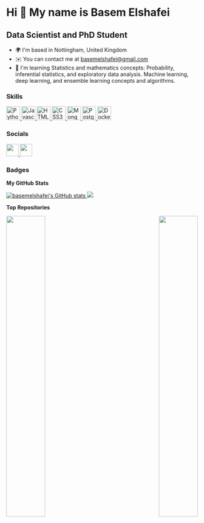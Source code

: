 Hi 👋 My name is Basem Elshafei
===============================

Data Scientist and PhD Student
------------------------------

* 🌍  I'm based in Nottingham, United Kingdom
* ✉️  You can contact me at [basemelshafei@gmail.com](mailto:basemelshafei@gmail.com)
* 🧠  I'm learning Statistics and mathematics concepts: Probability, inferential statistics, and exploratory data analysis. Machine learning, deep learning, and ensemble learning concepts and algorithms.

### Skills
<p align="left">
  <a href="https://www.python.org/" target="_blank" rel="noreferrer">
    <img src="https://raw.githubusercontent.com/danielcranney/readme-generator/main/public/icons/skills/python-colored.svg" width="36" height="36" alt="Python" />
  </a>
  <a href="https://developer.mozilla.org/en-US/docs/Web/JavaScript" target="_blank" rel="noreferrer">
    <img src="https://raw.githubusercontent.com/danielcranney/readme-generator/main/public/icons/skills/javascript-colored.svg" width="36" height="36" alt="Javascript" />
  </a>
  <a href="https://developer.mozilla.org/en-US/docs/Glossary/HTML5" target="_blank" rel="noreferrer">
    <img src="https://raw.githubusercontent.com/danielcranney/readme-generator/main/public/icons/skills/html5-colored.svg" width="36" height="36" alt="HTML5" />
  </a>
  <a href="https://www.w3.org/TR/CSS/#css" target="_blank" rel="noreferrer">
    <img src="https://raw.githubusercontent.com/danielcranney/readme-generator/main/public/icons/skills/css3-colored.svg" width="36" height="36" alt="CSS3" />
  </a>
  <a href="https://www.mongodb.com/" target="_blank" rel="noreferrer">
    <img src="https://raw.githubusercontent.com/danielcranney/readme-generator/main/public/icons/skills/mongodb-colored.svg" width="36" height="36" alt="MongoDB" />
  </a>
  <a href="https://www.postgresql.org/" target="_blank" rel="noreferrer">
    <img src="https://raw.githubusercontent.com/danielcranney/readme-generator/main/public/icons/skills/postgresql-colored.svg" width="36" height="36" alt="PostgreSQL" />
  </a>
  <a href="https://www.docker.com/" target="_blank" rel="noreferrer">
    <img src="https://raw.githubusercontent.com/danielcranney/readme-generator/main/public/icons/skills/docker-colored.svg" width="36" height="36" alt="Docker" />
  </a>
</p>

### Socials

<p align="left">
  <a href="https://www.github.com/basemelshafei" target="_blank" rel="noreferrer">
    <img src="https://raw.githubusercontent.com/danielcranney/readme-generator/main/public/icons/socials/github-dark.svg" width="32" height="32" />
  </a>
  <a href="https://www.linkedin.com/in/basemelshafei" target="_blank" rel="noreferrer">
    <img src="https://raw.githubusercontent.com/danielcranney/readme-generator/main/public/icons/socials/linkedin.svg" width="32" height="32" />
  </a>
</p>

### Badges

<b>My GitHub Stats</b>

<a href="http://www.github.com/basemelshafei">
  <img src="https://github-readme-stats.vercel.app/api?username=basemelshafei&show_icons=true&hide=&count_private=true&title_color=0891b2&text_color=facc15&icon_color=0891b2&bg_color=1c1917&hide_border=true&show_icons=true" alt="basemelshafei's GitHub stats" />
</a>
<a href="http://www.github.com/basemelshafei">
  <img src="https://github-readme-streak-stats.herokuapp.com/?user=basemelshafei&stroke=facc15&background=1c1917&ring=0891b2&fire=0891b2&currStreakNum=facc15&currStreakLabel=0891b2&sideNums=facc15&sideLabels=facc15&dates=facc15&hide_border=true" />
</a>

<b>Top Repositories</b>

<div width="100%" align="center">
  <a href="https://github.com/basemelshafei/100DaysOfCodingChallenge" align="left">
    <img align="left" width="45%" src="https://github-readme-stats.vercel.app/api/pin/?username=basemelshafei&repo=100DaysOfCodingChallenge&title_color=0891b2&text_color=facc15&icon_color=0891b2&bg_color=1c1917&hide_border=true&locale=en" />
  </a>
  <a href="https://github.com/basemelshafei/MachineLearningBootcamp" align="right">
    <img align="right" width="45%" src="https://github-readme-stats.vercel.app/api/pin/?username=basemelshafei&repo=MachineLearningBootcamp&title_color=0891b2&text_color=facc15&icon_color=0891b2&bg_color=1c1917&hide_border=true&locale=en" />
  </a>
</div>
<br /><br /><br /><br /><br /><br /><br />
